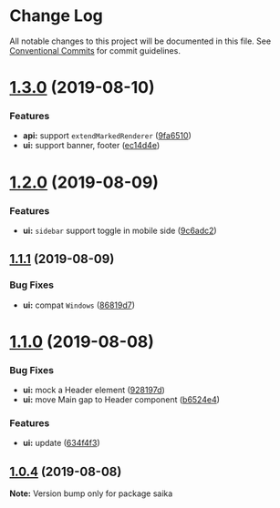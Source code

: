 # Change Log

All notable changes to this project will be documented in this file.
See [Conventional Commits](https://conventionalcommits.org) for commit guidelines.

# [1.3.0](https://github.com/evillt/saika/compare/saika@1.2.0...saika@1.3.0) (2019-08-10)


### Features

* **api:** support `extendMarkedRenderer` ([9fa6510](https://github.com/evillt/saika/commit/9fa6510))
* **ui:** support banner, footer ([ec14d4e](https://github.com/evillt/saika/commit/ec14d4e))





# [1.2.0](https://github.com/evillt/saika/compare/saika@1.1.1...saika@1.2.0) (2019-08-09)


### Features

* **ui:** `sidebar` support toggle in mobile side ([9c6adc2](https://github.com/evillt/saika/commit/9c6adc2))





## [1.1.1](https://github.com/evillt/saika/compare/saika@1.1.0...saika@1.1.1) (2019-08-09)


### Bug Fixes

* **ui:** compat `Windows` ([86819d7](https://github.com/evillt/saika/commit/86819d7))





# [1.1.0](https://github.com/evillt/saika/compare/saika@1.0.4...saika@1.1.0) (2019-08-08)


### Bug Fixes

* **ui:** mock a Header element ([928197d](https://github.com/evillt/saika/commit/928197d))
* **ui:** move Main gap to Header component ([b6524e4](https://github.com/evillt/saika/commit/b6524e4))


### Features

* **ui:** update ([634f4f3](https://github.com/evillt/saika/commit/634f4f3))





## [1.0.4](https://github.com/evillt/saika/compare/saika@1.0.3...saika@1.0.4) (2019-08-08)

**Note:** Version bump only for package saika
